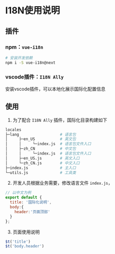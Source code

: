 # I18N使用说明

## 插件

### npm：`vue-i18n`
```bash
# 安装开发依赖
npm i -S vue-i18n@next
```

### vscode插件：`I18N Ally`
安装vscode插件，可以本地化展示国际化配置信息


## 使用
1. 为了配合 `I18N Ally` 插件，国际化目录构建如下

```bash
locales
├─lang                  # 语言包
│     ├─en_US           # 英文包
│     │     └─index.js  # 语言包文件入口
│     ├─zh_CN           # 中文包
│     │     └─index.js  # 语言包文件入口
│     ├─en_US.js        # 英文入口
│     └─zh_CN.js        # 中文入口
├─index.js              # 主入口
└─utils.js              # 工具类
```
2. 开发人员根据业务需要，修改语言文件 `index.js`，

```js
// 以中文为例
export default {
  title: '国际化说明',
  body:{
    header:'页面顶部'
  }
};

```

3. 页面使用说明
```js
$t('title')
$t('body.header')
```
